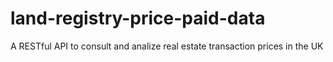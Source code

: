 # land-registry-price-paid-data
A RESTful API to consult and analize real estate transaction prices in the UK
